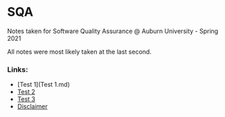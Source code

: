 # SQA

Notes taken for Software Quality Assurance @ Auburn University - Spring 2021

All notes were most likely taken at the last second.

### Links:

- [Test 1](Test 1.md)
- [Test 2]()
- [Test 3]()
- [Disclaimer](DISCLAIMER.md)
